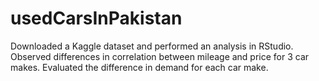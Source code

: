 # usedCarsInPakistan
Downloaded a Kaggle dataset and performed an analysis in RStudio. Observed differences in correlation between mileage and price for 3 car makes. Evaluated the difference in demand for each car make.
